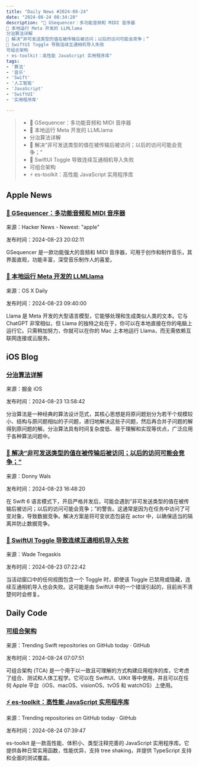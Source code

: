 ```yaml
---
title: "Daily News #2024-08-24"
date: "2024-08-24 08:34:20"
description: "🎵 GSequencer：多功能音频和 MIDI 音序器
🦙 本地运行 Meta 开发的 LLMLlama
分治算法详解
🌟 解决“非可发送类型的值在被传输后被访问；以后的访问可能会竞争；”
🤯 SwiftUI Toggle 导致连续互通相机导入失败
可组合架构
⚡️ es-toolkit：高性能 JavaScript 实用程序库"
tags: 
- '算法'
- '音乐'
- 'Swift'
- '人工智能'
- 'JavaScript'
- 'SwiftUI'
- '实用程序库'

---
```


> - 🎵 GSequencer：多功能音频和 MIDI 音序器
> - 🦙 本地运行 Meta 开发的 LLMLlama
> - 分治算法详解
> - 🌟 解决“非可发送类型的值在被传输后被访问；以后的访问可能会竞争；”
> - 🤯 SwiftUI Toggle 导致连续互通相机导入失败
> - 可组合架构
> - ⚡️ es-toolkit：高性能 JavaScript 实用程序库

## Apple News

### [🎵 GSequencer：多功能音频和 MIDI 音序器](http://gsequencer.com)

来源：Hacker News - Newest: "apple"

发布时间：2024-08-23 20:02:11

GSequencer 是一款功能强大的音频和 MIDI 音序器，可用于创作和制作音乐，其界面直观，功能丰富，深受音乐制作人的喜爱。

### [🦙 本地运行 Meta 开发的 LLMLlama](https://osxdaily.com/2024/08/22/how-run-llama-llm-mac-locally/)

来源：OS X Daily

发布时间：2024-08-23 09:40:00

Llama 是 Meta 开发的大型语言模型，它能够处理和生成类似人类的文本。它与 ChatGPT 非常相似，但 Llama 的独特之处在于，你可以在本地直接在你的电脑上运行它。只需稍加努力，你就可以在你的 Mac 上本地运行 Llama，而无需依赖互联网连接或云服务。

## iOS Blog

### [分治算法详解](https://juejin.cn/post/7406144322854944819)

来源：掘金 iOS

发布时间：2024-08-23 13:58:42

分治算法是一种经典的算法设计范式，其核心思想是将原问题划分为若干个规模较小、结构与原问题相似的子问题，递归地解决这些子问题，然后再合并子问题的解得到原问题的解。分治算法具有时间复杂度低、易于理解和实现等优点，广泛应用于各种算法问题中。

### [🌟 解决“非可发送类型的值在被传输后被访问；以后的访问可能会竞争；”](https://www.donnywals.com/solving-value-of-non-sendable-type-accessed-after-being-transferred-later-accesses-could-race/)

来源：Donny Wals

发布时间：2024-08-23 16:48:20

在 Swift 6 语言模式下，开启严格并发后，可能会遇到“非可发送类型的值在被传输后被访问；以后的访问可能会竞争；”的警告。这通常是因为在任务中访问了可变对象，导致数据竞争。解决方案是将可变状态包装在 actor 中，以确保适当的隔离并防止数据竞争。

### [🤯 SwiftUI Toggle 导致连续互通相机导入失败](https://wadetregaskis.com/import-from-iphone-or-ipad-doesnt-work-when-any-view-contains-a-swiftui-toggle/)

来源：Wade Tregaskis

发布时间：2024-08-23 07:22:42

当活动窗口中的任何视图包含一个 Toggle 时，即使该 Toggle 已禁用或隐藏，连续互通相机导入也会失败。这可能是由 SwiftUI 中的一个错误引起的，目前尚不清楚何时会修复。


## Daily Code

### [可组合架构](https://github.com/pointfreeco/swift-composable-architecture)

来源：Trending Swift repositories on GitHub today · GitHub

发布时间：2024-08-24 07:07:51

可组合架构 (TCA) 是一个用于以一致且可理解的方式构建应用程序的库，它考虑了组合、测试和人体工程学。它可以在 SwiftUI、UIKit 等中使用，并且可以在任何 Apple 平台（iOS、macOS、visionOS、tvOS 和 watchOS）上使用。

### [⚡️ es-toolkit：高性能 JavaScript 实用程序库](https://github.com/toss/es-toolkit)

来源：Trending repositories on GitHub today · GitHub

发布时间：2024-08-24 07:39:47

es-toolkit 是一款高性能、体积小、类型注释完善的 JavaScript 实用程序库。它提供各种日常实用函数，性能优异，支持 tree shaking，并提供 TypeScript 支持和全面的测试覆盖。
